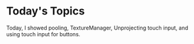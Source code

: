 # Today's Topics

Today, I showed pooling, TextureManager, Unprojecting touch input, and using touch input for buttons.
